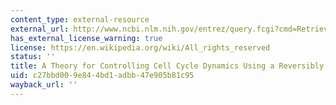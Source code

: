```yaml
---
content_type: external-resource
external_url: http://www.ncbi.nlm.nih.gov/entrez/query.fcgi?cmd=Retrieve&db=PubMed&dopt=Citation&list_uids=9826676
has_external_license_warning: true
license: https://en.wikipedia.org/wiki/All_rights_reserved
status: ''
title: A Theory for Controlling Cell Cycle Dynamics Using a Reversibly Binding Inhibitor
uid: c27bbd00-9e84-4bd1-adbb-47e905b81c95
wayback_url: ''
---
```

